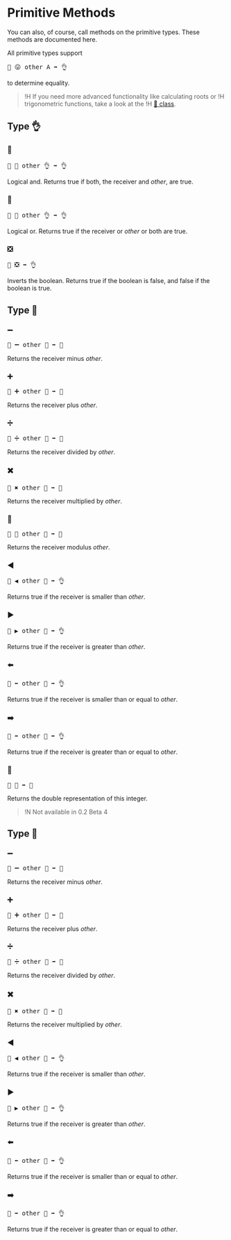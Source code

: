 # Primitive Methods

You can also, of course, call methods on the primitive types. These methods are
documented here.

All primitive types support

<pre>🐖 😛 other A ➡️ 👌</pre>

to determine equality.

>!H If you need more advanced functionality like calculating roots or
>!H trigonometric functions, take a look at the
>!H [🚄 class](../packages/s/t5535756964.html).

## Type 👌

<h3 class="method-emoji" id="m🎊">🎊</h3>
<pre>🐖 🎊 other 👌 ➡️ 👌</pre>

Logical and. Returns true if both, the receiver and *other*, are true.

<h3 class="method-emoji" id="m🎉">🎉</h3>
<pre>🐖 🎉 other 👌 ➡️ 👌</pre>

Logical or. Returns true if the receiver or *other* or both are true.

<h3 class="method-emoji" id="m❎">❎</h3>
<pre>🐖 ❎ ➡️ 👌</pre>

Inverts the boolean. Returns true if the boolean is false, and false if the
boolean is true.

## Type 🚂

<h3 class="method-emoji" id="m➖">➖</h3>
<pre>🐖 ➖ other 🚂 ➡️ 🚂</pre>

Returns the receiver minus *other*.

<h3 class="method-emoji" id="m➕">➕</h3>
<pre>🐖 ➕ other 🚂 ➡️ 🚂</pre>

Returns the receiver plus *other*.

<h3 class="method-emoji" id="m➗">➗</h3>
<pre>🐖 ➗ other 🚂 ➡️ 🚂</pre>

Returns the receiver divided by *other*.

<h3 class="method-emoji" id="m✖️">✖️</h3>
<pre>🐖 ✖️ other 🚂 ➡️ 🚂</pre>

Returns the receiver multiplied by *other*.

<h3 class="method-emoji" id="m🚮">🚮</h3>
<pre>🐖 🚮 other 🚂 ➡️ 🚂</pre>

Returns the receiver modulus *other*.

<h3 class="method-emoji" id="m◀️">◀️</h3>
<pre>🐖 ◀️ other 🚂 ➡️ 👌</pre>

Returns true if the receiver is smaller than *other*.

<h3 class="method-emoji" id="m▶️">▶️</h3>
<pre>🐖 ▶️ other 🚂 ➡️ 👌</pre>

Returns true if the receiver is greater than *other*.

<h3 class="method-emoji" id="m⬅️">⬅️</h3>
<pre>🐖 ⬅️ other 🚂 ➡️ 👌</pre>

Returns true if the receiver is smaller than or equal to *other*.

<h3 class="method-emoji" id="m➡️">➡️</h3>
<pre>🐖 ➡️ other 🚂 ➡️ 👌</pre>

Returns true if the receiver is greater than or equal to *other*.

<h3 class="method-emoji" id="m🚀">🚀</h3>
<pre>🐖 🚀 ➡️ 🚀</pre>

Returns the double representation of this integer.

>!N Not available in 0.2 Beta 4

## Type 🚀

<h3 class="method-emoji" id="m➖">➖</h3>
<pre>🐖 ➖ other 🚀 ➡️ 🚀</pre>

Returns the receiver minus *other*.

<h3 class="method-emoji" id="m➕">➕</h3>
<pre>🐖 ➕ other 🚀 ➡️ 🚀</pre>

Returns the receiver plus *other*.

<h3 class="method-emoji" id="m➗">➗</h3>
<pre>🐖 ➗ other 🚀 ➡️ 🚀</pre>

Returns the receiver divided by *other*.

<h3 class="method-emoji" id="m✖️">✖️</h3>
<pre>🐖 ✖️ other 🚀 ➡️ 🚀</pre>

Returns the receiver multiplied by *other*.

<h3 class="method-emoji" id="m◀️">◀️</h3>
<pre>🐖 ◀️ other 🚀 ➡️ 👌</pre>

Returns true if the receiver is smaller than *other*.

<h3 class="method-emoji" id="m▶️">▶️</h3>
<pre>🐖 ▶️ other 🚀 ➡️ 👌</pre>

Returns true if the receiver is greater than *other*.

<h3 class="method-emoji" id="m⬅️">⬅️</h3>
<pre>🐖 ⬅️ other 🚀 ➡️ 👌</pre>

Returns true if the receiver is smaller than or equal to *other*.

<h3 class="method-emoji" id="m➡️">➡️</h3>
<pre>🐖 ➡️ other 🚀 ➡️ 👌</pre>

Returns true if the receiver is greater than or equal to *other*.
